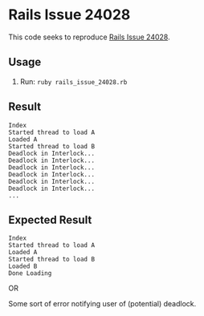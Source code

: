 # Rails Issue 24028

This code seeks to reproduce [Rails Issue 24028](https://github.com/rails/rails/issues/24028).

## Usage

1. Run: `ruby rails_issue_24028.rb`

## Result

```
Index
Started thread to load A
Loaded A
Started thread to load B
Deadlock in Interlock...
Deadlock in Interlock...
Deadlock in Interlock...
Deadlock in Interlock...
Deadlock in Interlock...
Deadlock in Interlock...
...
```

## Expected Result

```
Index
Started thread to load A
Loaded A
Started thread to load B
Loaded B
Done Loading
```

OR

Some sort of error notifying user of (potential) deadlock.

